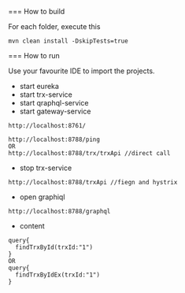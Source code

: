 === How to build

For each folder, execute this

```
mvn clean install -DskipTests=true
```


=== How to run 

Use your favourite IDE to import the projects.

* start eureka
* start trx-service
* start qraphql-service
* start gateway-service


```
http://localhost:8761/
```

```
http://localhost:8788/ping
OR
http://localhost:8788/trx/trxApi //direct call
```

* stop trx-service

```
http://localhost:8788/trxApi //fiegn and hystrix
```


* open graphiql

```
http://localhost:8788/graphql
```

* content 

```
query{
  findTrxById(trxId:"1")
}
OR
query{
  findTrxByIdEx(trxId:"1")
}
```

